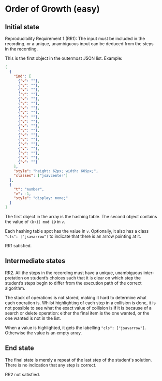 # Order of Growth (easy)

## Initial state

Reproducibility Requirement 1 (RR1):
The input must be included in the recording, or a unique, unambiguous
input can be deduced from the steps in the recording.

This is the first object in the outermost JSON list. Example:

```json
[
  {
    "ind": [
      {"v": ""}, 
      {"v": ""}, 
      {"v": ""}, 
      {"v": ""}, 
      {"v": ""}, 
      {"v": ""}, 
      {"v": ""}, 
      {"v": ""}, 
      {"v": ""}, 
      {"v": ""}, 
      {"v": ""}, 
      {"v": ""}, 
      {"v": ""}, 
      {"v": ""}, 
      {"v": ""}, 
      {"v": ""}, 
      {"v": ""}, 
      {"v": ""}, 
      {"v": ""}
    ],
    "style": "height: 62px; width: 609px;",
    "classes": ["jsavcenter"]
  },
  {
    "t": "number",
    "v": -1,
    "style": "display: none;"
  }
]
```

The first object in the array is the hashing table. The second object contains the value of `(k+i) mod 19` in `v`. 

Each hashing table spot has the value in `v`. Optionally, it also has a class `"cls": ["jsavarrow"]` to indicate that there is an arrow pointing at it. 

RR1 satisfied.

## Intermediate states

RR2. All the steps in the recording must have a unique, unambiguous inter-
pretation on student’s choices such that it is clear on which step the student’s
steps begin to differ from the execution path of the correct algorithm.

The stack of operations is  not stored, making it hard to determine what each operation is. Whilst highlighting of each step in a collision is done, it is not possible to see what the exact value of collision is if it is because of a search or delete operation: either the final item is the one wanted, or the one wanted is not in the list. 

When a value is highlighted, it gets the labelling `"cls": ["jsavarrow"]`. Otherwise the value is an empty array. 

## End state

The final state is merely a repeat of the last step of the student's solution. There is no indication that any step is correct.

RR2 not satisfied.
